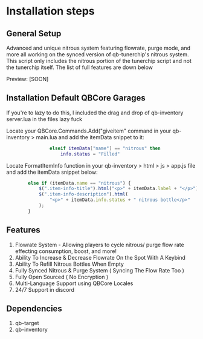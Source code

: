 # Installation steps

## General Setup
Advanced and unique nitrous system featuring flowrate, purge mode, and more all working on the synced version of qb-tunerchip's nitrous system. This script only includes the nitrous portion of the tunerchip script and not the tunerchip itself. The list of full features are down below

Preview: [SOON]

## Installation Default QBCore Garages
If you're to lazy to do this, I included the drag and drop of qb-inventory server.lua in the files lazy fuck

Locate your QBCore.Commands.Add("giveitem" command in your qb-inventory > main.lua and add the itemData snippet to it: 
```lua
				elseif itemData["name"] == "nitrous" then
					info.status = "Filled"
```
Locate FormatItemInfo function in your qb-inventory > html > js > app.js file and add the itemData snippet below:
```js
        else if (itemData.name == "nitrous") {
            $(".item-info-title").html("<p>" + itemData.label + "</p>");
            $(".item-info-description").html(
                "<p>" + itemData.info.status + " nitrous bottle</p>"
            );
        }
```

## Features
1. Flowrate System - Allowing players to cycle nitrous/ purge flow rate effecting consumption, boost, and more!
2. Ability To Increase & Decrease Flowrate On the Spot With A Keybind
3. Ability To Refill Nitrous Bottles When Empty
4. Fully Synced Nitrous & Purge System ( Syncing The Flow Rate Too )
5. Fully Open Sourced ( No Encryption )
6. Multi-Language Support using QBCore Locales
7. 24/7 Support in discord

## Dependencies
1. qb-target
2. qb-inventory